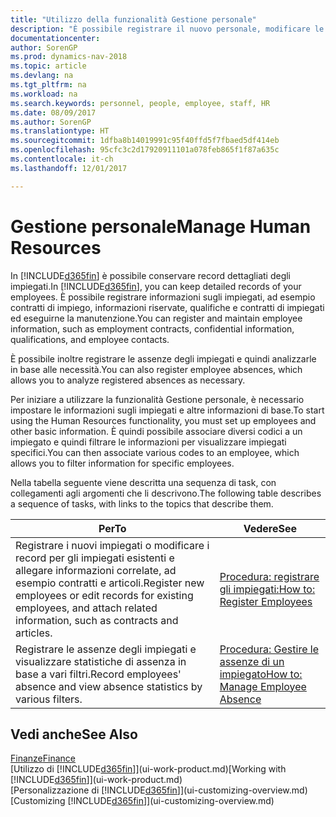 ```yaml
---
title: "Utilizzo della funzionalità Gestione personale"
description: "È possibile registrare il nuovo personale, modificare le informazioni sul personale esistente e registrare e analizzare le assenze."
documentationcenter: 
author: SorenGP
ms.prod: dynamics-nav-2018
ms.topic: article
ms.devlang: na
ms.tgt_pltfrm: na
ms.workload: na
ms.search.keywords: personnel, people, employee, staff, HR
ms.date: 08/09/2017
ms.author: SorenGP
ms.translationtype: HT
ms.sourcegitcommit: 1dfba8b14019991c95f40ffd5f7fbaed5df414eb
ms.openlocfilehash: 95cfc3c2d17920911101a078feb865f1f87a635c
ms.contentlocale: it-ch
ms.lasthandoff: 12/01/2017

---
```

# <a name="manage-human-resources"></a><span data-ttu-id="42b73-103">Gestione personale</span><span class="sxs-lookup"><span data-stu-id="42b73-103">Manage Human Resources</span></span>
<span data-ttu-id="42b73-104">In [!INCLUDE[d365fin](includes/d365fin_md.md)] è possibile conservare record dettagliati degli impiegati.</span><span class="sxs-lookup"><span data-stu-id="42b73-104">In [!INCLUDE[d365fin](includes/d365fin_md.md)], you can keep detailed records of your employees.</span></span> <span data-ttu-id="42b73-105">È possibile registrare informazioni sugli impiegati, ad esempio contratti di impiego, informazioni riservate, qualifiche e contratti di impiegati ed eseguirne la manutenzione.</span><span class="sxs-lookup"><span data-stu-id="42b73-105">You can register and maintain employee information, such as employment contracts, confidential information, qualifications, and employee contacts.</span></span>

<span data-ttu-id="42b73-106">È possibile inoltre registrare le assenze degli impiegati e quindi analizzarle in base alle necessità.</span><span class="sxs-lookup"><span data-stu-id="42b73-106">You can also register employee absences, which allows you to analyze registered absences as necessary.</span></span>

<span data-ttu-id="42b73-107">Per iniziare a utilizzare la funzionalità Gestione personale, è necessario impostare le informazioni sugli impiegati e altre informazioni di base.</span><span class="sxs-lookup"><span data-stu-id="42b73-107">To start using the Human Resources functionality, you must set up employees and other basic information.</span></span> <span data-ttu-id="42b73-108">È quindi possibile associare diversi codici a un impiegato e quindi filtrare le informazioni per visualizzare impiegati specifici.</span><span class="sxs-lookup"><span data-stu-id="42b73-108">You can then associate various codes to an employee, which allows you to filter information for specific employees.</span></span>

<span data-ttu-id="42b73-109">Nella tabella seguente viene descritta una sequenza di task, con collegamenti agli argomenti che li descrivono.</span><span class="sxs-lookup"><span data-stu-id="42b73-109">The following table describes a sequence of tasks, with links to the topics that describe them.</span></span>

| <span data-ttu-id="42b73-110">Per</span><span class="sxs-lookup"><span data-stu-id="42b73-110">To</span></span> | <span data-ttu-id="42b73-111">Vedere</span><span class="sxs-lookup"><span data-stu-id="42b73-111">See</span></span> |
| --- | --- |
| <span data-ttu-id="42b73-112">Registrare i nuovi impiegati o modificare i record per gli impiegati esistenti e allegare informazioni correlate, ad esempio contratti e articoli.</span><span class="sxs-lookup"><span data-stu-id="42b73-112">Register new employees or edit records for existing employees, and attach related information, such as contracts and articles.</span></span> |[<span data-ttu-id="42b73-113">Procedura: registrare gli impiegati:</span><span class="sxs-lookup"><span data-stu-id="42b73-113">How to: Register Employees</span></span>](hr-how-register-employees.md) |
| <span data-ttu-id="42b73-114">Registrare le assenze degli impiegati e visualizzare statistiche di assenza in base a vari filtri.</span><span class="sxs-lookup"><span data-stu-id="42b73-114">Record employees' absence and view absence statistics by various filters.</span></span> |[<span data-ttu-id="42b73-115">Procedura: Gestire le assenze di un impiegato</span><span class="sxs-lookup"><span data-stu-id="42b73-115">How to: Manage Employee Absence</span></span>](hr-how-manage-absence.md) |

## <a name="see-also"></a><span data-ttu-id="42b73-116">Vedi anche</span><span class="sxs-lookup"><span data-stu-id="42b73-116">See Also</span></span>
[<span data-ttu-id="42b73-117">Finanze</span><span class="sxs-lookup"><span data-stu-id="42b73-117">Finance</span></span>](finance.md)  
<span data-ttu-id="42b73-118">[Utilizzo di [!INCLUDE[d365fin](includes/d365fin_md.md)]](ui-work-product.md)</span><span class="sxs-lookup"><span data-stu-id="42b73-118">[Working with [!INCLUDE[d365fin](includes/d365fin_md.md)]](ui-work-product.md)</span></span>  
<span data-ttu-id="42b73-119">[Personalizzazione di [!INCLUDE[d365fin](includes/d365fin_md.md)]](ui-customizing-overview.md)</span><span class="sxs-lookup"><span data-stu-id="42b73-119">[Customizing [!INCLUDE[d365fin](includes/d365fin_md.md)]](ui-customizing-overview.md)</span></span>        

